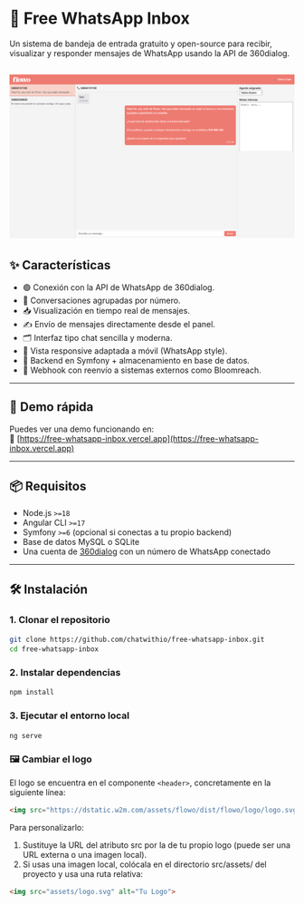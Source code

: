 # 📨 Free WhatsApp Inbox

Un sistema de bandeja de entrada gratuito y open-source para recibir, visualizar y responder mensajes de WhatsApp usando la API de 360dialog.

![Screenshot](https://raw.githubusercontent.com/chatwithio/free-whatsapp-inbox/refs/heads/main/public/Inbox_Whatsapp.png)
---

## ✨ Características

- 🟢 Conexión con la API de WhatsApp de 360dialog.
- 🧵 Conversaciones agrupadas por número.
- 📥 Visualización en tiempo real de mensajes.
- ✍️ Envío de mensajes directamente desde el panel.
- 🗂 Interfaz tipo chat sencilla y moderna.
- 📱 Vista responsive adaptada a móvil (WhatsApp style).
- 🔌 Backend en Symfony + almacenamiento en base de datos.
- 🔁 Webhook con reenvío a sistemas externos como Bloomreach.

---

## 🚀 Demo rápida

Puedes ver una demo funcionando en:  
🔗 [https://free-whatsapp-inbox.vercel.app](https://free-whatsapp-inbox.vercel.app)

---

## 📦 Requisitos

- Node.js `>=18`
- Angular CLI `>=17`
- Symfony `>=6` (opcional si conectas a tu propio backend)
- Base de datos MySQL o SQLite
- Una cuenta de [360dialog](https://www.360dialog.com/) con un número de WhatsApp conectado

---

## 🛠 Instalación

### 1. Clonar el repositorio

```bash
git clone https://github.com/chatwithio/free-whatsapp-inbox.git
cd free-whatsapp-inbox
```

### 2. Instalar dependencias

```bash
npm install
```

### 3. Ejecutar el entorno local

```bash
ng serve
```

### 🖼 Cambiar el logo

El logo se encuentra en el componente `<header>`, concretamente en la siguiente línea:

```html
<img src="https://dstatic.w2m.com/assets/flowo/dist/flowo/logo/logo.svg" alt="Logo Flowo">
```

Para personalizarlo:

1. Sustituye la URL del atributo src por la de tu propio logo (puede ser una URL externa o una imagen local).
2. Si usas una imagen local, colócala en el directorio src/assets/ del proyecto y usa una ruta relativa: 

```html
<img src="assets/logo.svg" alt="Tu Logo">
```



